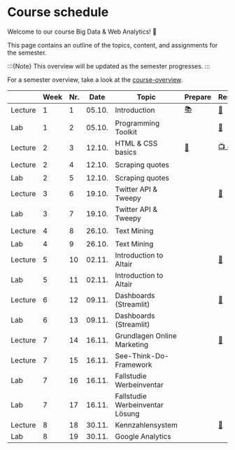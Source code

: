 # Course schedule

Welcome to our course Big Data & Web Analytics! 👋  

This page contains an outline of the topics, content, and assignments for the semester. 

:::{Note}
This overview will be updated as the semester progresses.
:::

For a semester overview, take a look at the [course-overview](../docs/course-overview.md). 



|		|	Week	|	Nr.	|	Date	|	Topic	|	Prepare	|	Resources	|	AE	|	HW	|	Exam	|	
|	---	|	---	|	---	|	---	|	---	|	---	|	---	|	---	|	---	|	---	|	
|	Lecture	|	1	|	1	|	05.10.	|	Introduction	|	[📚](../weeks/week1.md)	|	[📑](https://docs.google.com/presentation/d/14mDixoFHReJhc7D3G0ooC_CZJ8R14AcjJLXqFfUmKgo/export/pdf)	|		|		|		|	
|	Lab	|	1	|	2	|	05.10.	|	Programming Toolkit	|		|	[📑](https://docs.google.com/presentation/d/1AHDCyelaOumvZ9-MRLEaSGCulXvvo-hcoFRrTESQW-c/export/pdf)	|	[💻](../weeks/week1.md)	|		|		|	
|	Lecture	|	2	|	3	|	12.10.	|	HTML & CSS basics	|	[💾](../weeks/week2.md)	|	[📺 ⏯](https://kirenz.github.io/codelabs/codelabs/webscraping/#0)	|		|		|		|	
|	Lecture	|	2	|	4	|	12.10.	|	Scraping quotes	|		|		|	[💻](../weeks/week2.md)	|		|		|	
|	Lab	|	2	|	5	|	12.10.	|	Scraping quotes	|		|		|		|		|		|	
|	Lecture	|	3	|	6	|	19.10.	|	Twitter API & Tweepy	|		|	[📁](../weeks/week3.md)	|	[💻](../weeks/week3.md)	|		|		|	
|	Lab	|	3	|	7	|	19.10.	|	Twitter API & Tweepy	|		|		|		|		|		|	
|	Lecture	|	4	|	8	|	26.10.	|	Text Mining	|		|		|	[💻](../weeks/week4.md)	|		|		|	
|	Lab	|	4	|	9	|	26.10.	|	Text Mining	|		|		|		|		|		|	
|	Lecture	|	5	|	10	|	02.11.	|	Introduction to Altair	|		|	[📁](../weeks/week5.md)	|		|		|		|	
|	Lab	|	5	|	11	|	02.11.	|	Introduction to Altair	|		|		|		|		|		|	
|	Lecture	|	6	|	12	|	09.11.	|	Dashboards (Streamlit)	|		|	[📁](../weeks/week6.md)	|		|	[HW 1](https://e-learning.hdm-stuttgart.de/moodle/mod/page/view.php?id=266397)	|		|	
|	Lab	|	6	|	13	|	09.11.	|	Dashboards (Streamlit)	|		|		|		|		|		|	
|	Lecture	|	7	|	14	|	16.11.	|	Grundlagen Online Marketing	|		|	[📁](../weeks/week7.md)	|		|		|		|	
|	Lecture	|	7	|	15	|	16.11.	|	See-Think-Do-Framework	|		|		|		|		|		|	
|	Lab	|	7	|	16	|	16.11.	|	Fallstudie Werbeinventar	|		|		|		|		|		|	
|	Lab	|	7	|	17	|	16.11.	|	Fallstudie Werbeinventar Lösung	|		|		|		|		|		|	
|	Lecture	|	8	|	18	|	30.11.	|	Kennzahlensystem	|		|	[📁](../weeks/week8.md)	|		|		|		|	
|	Lab	|	8	|	19	|	30.11.	|	Google Analytics	|		|		|		|		|		|	